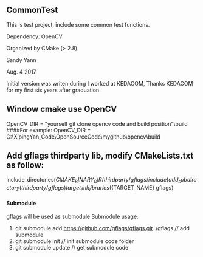 ## CommonTest
This is test project, include some common test functions.

Dependency: OpenCV

Organized by CMake (> 2.8)

Sandy Yann

Aug. 4 2017

Initial version was writen during I worked at KEDACOM, Thanks KEDACOM for my first six years after graduation.

## Window cmake use OpenCV
OpenCV_DIR = "yourself git clone opencv code and build position"\build
####For example:
OpenCV_DIR = C:\XipingYan_Code\OpenSourceCode\mygithub\opencv\build


## Add gflags thirdparty lib, modify CMakeLists.txt as follow:
include_directories(${CMAKE_BINARY_DIR}/thirdparty/gflags/include)
add_subdirectory(thirdparty/gflags)
target_link_libraries(${TARGET_NAME} gflags)

#### Submodule
gflags will be used as submodule
Submodule usage:
1. git submodule add https://github.com/gflags/gflags.git ./gflags	// add submodule
2. git submodule init		// init submodule code folder
3. git submodule update		// get submodule code

